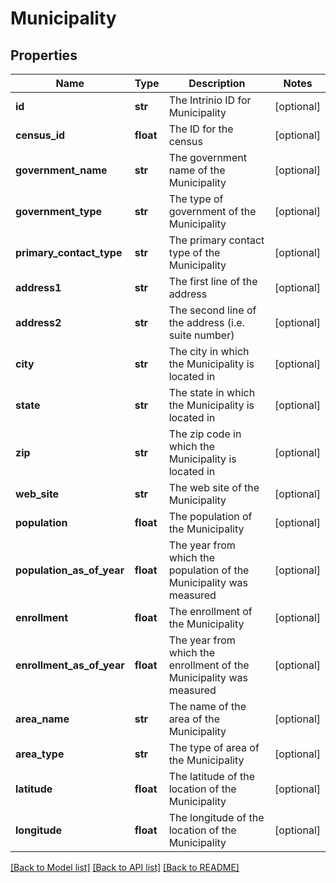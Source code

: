 # Municipality

## Properties
Name | Type | Description | Notes
------------ | ------------- | ------------- | -------------
**id** | **str** | The Intrinio ID for Municipality | [optional] 
**census_id** | **float** | The ID for the census | [optional] 
**government_name** | **str** | The government name of the Municipality | [optional] 
**government_type** | **str** | The type of government of the Municipality | [optional] 
**primary_contact_type** | **str** | The primary contact type of the Municipality | [optional] 
**address1** | **str** | The first line of the address | [optional] 
**address2** | **str** | The second line of the address (i.e. suite number) | [optional] 
**city** | **str** | The city in which the Municipality is located in | [optional] 
**state** | **str** | The state in which the Municipality is located in | [optional] 
**zip** | **str** | The zip code in which the Municipality is located in | [optional] 
**web_site** | **str** | The web site of the Municipality | [optional] 
**population** | **float** | The population of the Municipality | [optional] 
**population_as_of_year** | **float** | The year from which the population of the Municipality was measured | [optional] 
**enrollment** | **float** | The enrollment of the Municipality | [optional] 
**enrollment_as_of_year** | **float** | The year from which the enrollment of the Municipality was measured | [optional] 
**area_name** | **str** | The name of the area of the Municipality | [optional] 
**area_type** | **str** | The type of area of the Municipality | [optional] 
**latitude** | **float** | The latitude of the location of the Municipality | [optional] 
**longitude** | **float** | The longitude of the location of the Municipality | [optional] 

[[Back to Model list]](../README.md#documentation-for-models) [[Back to API list]](../README.md#documentation-for-api-endpoints) [[Back to README]](../README.md)


